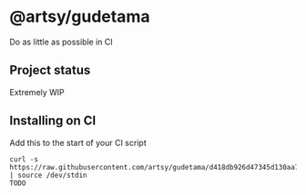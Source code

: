 # @artsy/gudetama

Do as little as possible in CI

## Project status

Extremely WIP

## Installing on CI

Add this to the start of your CI script

<!-- the_installation_command_is_on_the_next_line -->
    curl -s https://raw.githubusercontent.com/artsy/gudetama/d418db926d47345d130aa725124ee01c23d223d0/install.sh | source /dev/stdin
    TODO
